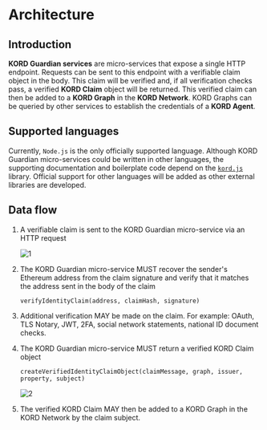 # Architecture

## Introduction

**KORD Guardian services** are micro-services that expose a single HTTP
endpoint. Requests can be sent to this endpoint with a verifiable claim object
in the body. This claim will be verified and, if all verification checks pass,
a verified **KORD Claim** object will be returned. This verified claim can then
be added to a **KORD Graph** in the **KORD Network**. KORD Graphs can be queried
by other services to establish the credentials of a **KORD Agent**.

## Supported languages

Currently, `Node.js` is the only officially supported language. Although KORD
Guardian micro-services could be written in other languages, the supporting
documentation and boilerplate code depend on the
[`kord.js`](https://github.com/kord-network/kord.js) library. Official support
for other languages will be added as other external libraries are developed.

## Data flow

1. A verifiable claim is sent to the KORD Guardian micro-service via an HTTP
   request

   ![1](https://user-images.githubusercontent.com/1913316/37060900-9b30bcba-2189-11e8-997c-90683677a3e7.png)

2. The KORD Guardian micro-service MUST recover the sender's Ethereum address
   from the claim signature and verify that it matches the address sent in the
   body of the claim

   ```
   verifyIdentityClaim(address, claimHash, signature)
   ```

3. Additional verification MAY be made on the claim. For example: OAuth,
   TLS Notary, JWT, 2FA, social network statements, national ID document checks.

4. The KORD Guardian micro-service MUST return a verified KORD Claim object

   ```
   createVerifiedIdentityClaimObject(claimMessage, graph, issuer, property, subject)
   ```

   ![2](https://user-images.githubusercontent.com/1913316/37060901-9b4960f8-2189-11e8-992c-9bb606d4bf53.png)

5. The verified KORD Claim MAY then be added to a KORD Graph in the KORD Network
   by the claim subject.
